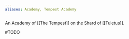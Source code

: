 ```yaml
---
aliases: Academy, Tempest Academy
---
```

An Academy of [[The Tempest]] on the Shard of [[Tuletus]].

#TODO